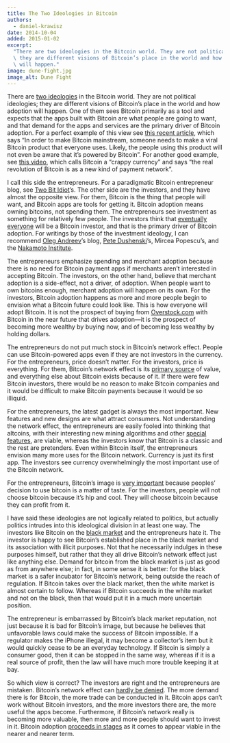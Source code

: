 ```yaml
---
title: The Two Ideologies in Bitcoin
authors:
  - daniel-krawisz
date: 2014-10-04
added: 2015-01-02
excerpt:
  "There are two ideologies in the Bitcoin world. They are not political ideologies;\
  \ they are different visions of Bitcoin’s place in the world and how adoption\
  \ will happen."
image: dune-fight.jpg
image_alt: Dune Fight
---
```


There are [two ideologies](http://bitcoinist.net/just-shut-up-and-get-rich/ "Shut Up and Get Rich") in the Bitcoin world. They are not political ideologies; they are different visions of Bitcoin’s place in the world and how adoption will happen. One of them sees Bitcoin primarily as a tool and expects that the apps built with Bitcoin are what people are going to want, and that demand for the apps and services are the primary driver of Bitcoin adoption. For a perfect example of this view see [this recent article](https://medium.com/zapchain-magazine/stop-what-youre-doing-and-start-a-bitcoin-company-665ecfd395d0), which says “In order to make Bitcoin mainstream, someone needs to make a viral Bitcoin product that everyone uses. Likely, the people using this product will not even be aware that it’s powered by Bitcoin”. For another good example, see [this video](http://vimeo.com/92864854), which calls Bitcoin a “crappy currency” and says “the real revolution of Bitcoin is as a new kind of payment network”.

I call this side the entrepreneurs. For a paradigmatic Bitcoin entrepreneur blog, see [Two Bit Idiot](http://two-bit-idiot.tumblr.com/ "Two Bit Idiot")’s. The other side are the investors, and they have almost the opposite view. For them, Bitcoin is the thing that people will want, and Bitcoin apps are tools for getting it. Bitcoin adoption means owning bitcoins, not spending them. The entrepreneurs see investment as something for relatively few people. The investors think that [eventually everyone](/mempool/hyperbitcoinization/ "Hyperbitcoinization") will be a Bitcoin investor, and that is the primary driver of Bitcoin adoption. For writings by those of the investment ideology, I can recommend [Oleg Andreev](http://blog.oleganza.com/ "Oleg Andreev")’s blog, [Pete Dushenski](http://contravex.com/ "Pete Dushenski")’s, Mircea Popescu[](http://trilema.com/ "Trilema.com")’s, and the [Nakamoto Institute](/mempool/ "The Satoshi Nakamoto Institute").

The entrepreneurs emphasize spending and merchant adoption because there is no need for Bitcoin payment apps if merchants aren’t interested in accepting Bitcoin. The investors, on the other hand, believe that merchant adoption is a side-effect, not a driver, of adoption. When people want to own bitcoins enough, merchant adoption will happen on its own. For the investors, Bitcoin adoption happens as more and more people begin to envision what a Bitcoin future could look like. This is how everyone will adopt Bitcoin. It is not the prospect of buying from [Overstock.com](http://www.overstock.com/ "Overstock.com") with Bitcoin in the near future that drives adoption—it is the prospect of becoming more wealthy by buying now, and of becoming less wealthy by holding dollars.

The entrepreneurs do not put much stock in Bitcoin’s network effect. People can use Bitcoin-powered apps even if they are not investors in the currency. For the entrepreneurs, price doesn’t matter. For the investors, price is everything. For them, Bitcoin’s network effect is its [primary source](/mempool/how-we-know-bitcoin-is-not-a-bubble/ "How We Know Bitcoin Is Not a Bubble") of value, and everything else about Bitcoin exists because of it. If there were few Bitcoin investors, there would be no reason to make Bitcoin companies and it would be difficult to make Bitcoin payments because it would be so illiquid.

For the entrepreneurs, the latest gadget is always the most important. New features and new designs are what attract consumers. Not understanding the network effect, the entrepreneurs are easily fooled into thinking that altcoins, with their interesting new mining algorithms and other [special features](/mempool/the-coming-demise-of-altcoins/ "The Coming Demise of the Altcoins"), are viable, whereas the investors know that Bitcoin is a classic and the rest are pretenders. Even within Bitcoin itself, the entrepreneurs envision many more uses for the Bitcoin network. Currency is just its first app. The investors see currency overwhelmingly the most important use of the Bitcoin network.

For the entrepreneurs, Bitcoin’s image is [very important](/mempool/bitcoin-has-no-image-problem/ "Bitcoin Has No Image Problem") because peoples’ decision to use bitcoin is a matter of taste. For the investors, people will not choose bitcoin because it’s hip and cool. They will choose bitcoin because they can profit from it.

I have said these ideologies are not logically related to politics, but actually politics intrudes into this ideological division in at least one way. The investors like Bitcoin on the [black market](/mempool/the-legacy-of-the-dread-pirate-roberts/ "The Legacy of the Dread Pirate Roberts") and the entrepreneurs hate it. The investor is happy to see Bitcoin’s established place in the black market and its association with illicit purposes. Not that he necessarily indulges in these purposes himself, but rather that they all drive Bitcoin’s network effect just like anything else. Demand for bitcoin from the black market is just as good as from anywhere else; in fact, in some sense it is better: for the black market is a safer incubator for Bitcoin’s network, being outside the reach of regulation. If Bitcoin takes over the black market, then the white market is almost certain to follow. Whereas if Bitcoin succeeds in the white market and not on the black, then that would put it in a much more uncertain position.

The entrepreneur is embarrassed by Bitcoin’s black market reputation, not just because it is bad for Bitcoin’s image, but because he believes that unfavorable laws could make the success of Bitcoin impossible. If a regulator makes the iPhone illegal, it may become a collector’s item but it would quickly cease to be an everyday technology. If Bitcoin is simply a consumer good, then it can be stopped in the same way, whereas if it is a real source of profit, then the law will have much more trouble keeping it at bay.

So which view is correct? The investors are right and the entrepreneurs are mistaken. Bitcoin’s network effect can [hardly be denied](/mempool/the-correct-strategy-of-bitcoin-entrepreneurship/ "The Correct Strategy of Bitcoin Entrepreneurship"). The more demand there is for Bitcoin, the more trade can be conducted in it. Bitcoin apps can’t work without Bitcoin investors, and the more investors there are, the more useful the apps become. Furthermore, if Bitcoin’s network really is becoming more valuable, then more and more people should want to invest in it. Bitcoin adoption [proceeds in stages](/mempool/how-to-market-bitcoin/ "How to Market Bitcoin") as it comes to appear viable in the nearer and nearer term.
